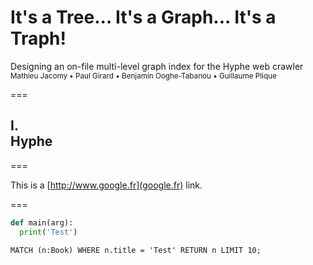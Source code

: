 # It's a Tree... It's a Graph... It's a Traph!

<span class="red-title">
  Designing an on-file multi-level graph index for the Hyphe web crawler
</span>

<small>
  Mathieu Jacomy • Paul Girard • Benjamin Ooghe-Tabanou • Guillaume Plique
</small>

===

<h2>
  <span class="red">I.</span><br>Hyphe
</h2>

===

This is a [http://www.google.fr](google.fr) link.

===

```python
def main(arg):
  print('Test')
```

```cypher
MATCH (n:Book) WHERE n.title = 'Test' RETURN n LIMIT 10;
```
